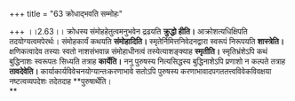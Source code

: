 +++
title = "63 क्रोधाद्भवति सम्मोहः"

+++
।।2.63।। क्रोधस्य संमोहहेतुत्वमनुभवेन द्रढयति **क्रुद्धो हीति।**
आक्रोशत्यधिक्षिपति तदयोग्यत्वमपेरर्थः। संमोहकार्यं कथयति
**संमोहादिति।** स्मृतेर्निमित्तनिवेदनद्वारा स्वरूपं निरूपयति
**शास्त्रेति।** क्षणिकत्वादेव तस्याः स्वतो नाशसंभवान्न संमोहाधीनत्वं
तस्येत्याशङ्क्याह **स्मृतीति।** स्मृतिभ्रंशेऽपि कथं बुद्धिनाशः
स्वरूपतः सिध्यति तत्राह **कार्येति।** ननु पुरुषस्य नित्यसिद्धस्य
बुद्धिनाशेऽपि प्रणाशो न कल्पते तत्राह **तावदेवेति।**
कार्याकार्यविवेचनयोग्यान्तःकरणाभावे सतोऽपि पुरुषस्य
करणाभावादपगततत्त्वविवेकविवक्षया नष्टत्वव्यपदेशः तदेतदाह
**पुरुषार्थेति।  
**
